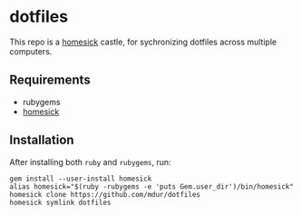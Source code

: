 dotfiles
========

This repo is a [homesick] castle, for sychronizing dotfiles across multiple computers.

Requirements
------------

 - rubygems
 - [homesick]

Installation
------------

After installing both `ruby` and `rubygems`, run:

```
gem install --user-install homesick
alias homesick="$(ruby -rubygems -e 'puts Gem.user_dir')/bin/homesick"
homesick clone https://github.com/mdur/dotfiles
homesick symlink dotfiles
```

[homesick]:https://github.com/technicalpickles/homesick
